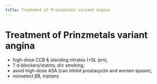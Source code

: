 ```yaml
---
title: Treatment of Prinzmetals variant angina
---
```

# Treatment of Prinzmetals variant angina

* high-dose CCB & standing nitrates (+SL prn),
* ? α-blockers/statins; d/c smoking;
* avoid high-dose ASA (can inhibit prostacyclin and worsen spasm),
* nonselect βB, triptans
